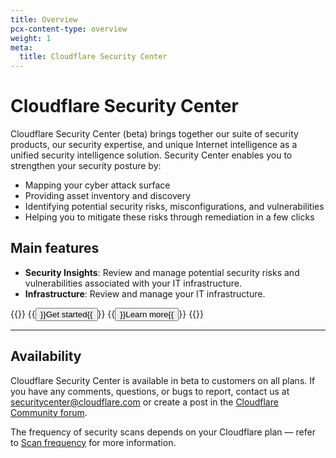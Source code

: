 ```yaml
---
title: Overview
pcx-content-type: overview
weight: 1
meta:
  title: Cloudflare Security Center
---
```


# Cloudflare Security Center

Cloudflare Security Center (beta) brings together our suite of security products, our security expertise, and unique Internet intelligence as a unified security intelligence solution. Security Center enables you to strengthen your security posture by:

*   Mapping your cyber attack surface
*   Providing asset inventory and discovery
*   Identifying potential security risks, misconfigurations, and vulnerabilities
*   Helping you to mitigate these risks through remediation in a few clicks

## Main features

*   **Security Insights**: Review and manage potential security risks and vulnerabilities associated with your IT infrastructure.
*   **Infrastructure**: Review and manage your IT infrastructure.

{{<button-group>}}
  {{<button type="primary" href="/security-center/get-started">}}Get started{{</button>}}
  {{<button type="secondary" href="/security-center/about">}}Learn more{{</button>}}
{{</button-group>}}

***

## Availability

Cloudflare Security Center is available in beta to customers on all plans. If you have any comments, questions, or bugs to report, contact us at securitycenter@cloudflare.com or create a post in the [Cloudflare Community forum](https://community.cloudflare.com/c/security/security-center/65).

The frequency of security scans depends on your Cloudflare plan — refer to [Scan frequency](/security-center/about/#scan-frequency) for more information.
